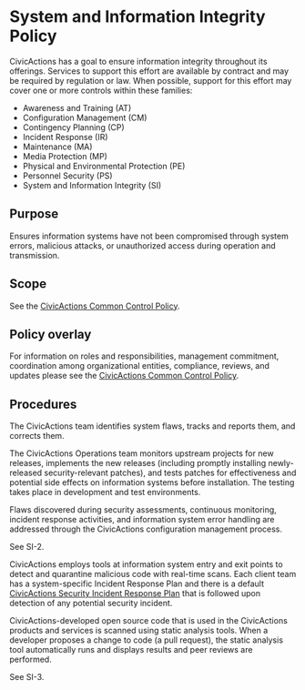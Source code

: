 # System and Information Integrity Policy

CivicActions has a goal to ensure information integrity throughout its offerings. Services
to support this effort are available by contract and may be required by regulation or
law. When possible, support for this effort may cover one or more controls within these
families:

* Awareness and Training (AT)
* Configuration Management (CM)
* Contingency Planning (CP)
* Incident Response (IR)
* Maintenance (MA)
* Media Protection (MP)
* Physical and Environmental Protection (PE)
* Personnel Security (PS)
* System and Information Integrity (SI)

## Purpose

Ensures information systems have not been compromised through system errors, malicious
attacks, or unauthorized access during operation and transmission.

## Scope

See the [CivicActions Common Control Policy](CivicActions-Common-Control-Policy.md).

## Policy overlay

For information on roles and responsibilities, management commitment, coordination among
organizational entities, compliance, reviews, and updates please see the
[CivicActions Common Control Policy](CivicActions-Common-Control-Policy.md).

## Procedures

The CivicActions team identifies system flaws, tracks and reports them, and corrects them.

The CivicActions Operations team monitors upstream projects for new releases, implements
the new releases (including promptly installing newly-released security-relevant patches),
and tests patches for effectiveness and potential side effects on information systems
before installation. The testing takes place in development and test environments.

Flaws discovered during security assessments, continuous monitoring, incident response
activities, and information system error handling are addressed through the CivicActions
configuration management process.

See SI-2.

CivicActions employs tools at information system entry and exit points to detect and
quarantine malicious code with real-time scans. Each client team has a system-specific
Incident Response Plan and there is a default
[CivicActions Security Incident Response Plan](https://guidebook.civicactions.com/en/latest/common-practices-tools/security/incident-response-plan/)
that is followed upon detection of any potential security incident.

CivicActions-developed open source code that is used in the CivicActions products and
services is scanned using static analysis tools. When a developer proposes a change to
code (a pull request), the static analysis tool automatically runs and displays results
and peer reviews are performed.

See SI-3.
